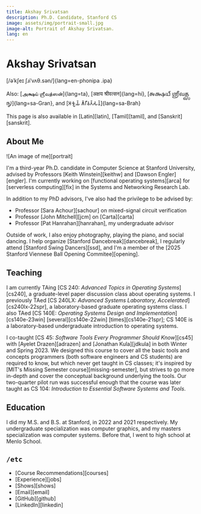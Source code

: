 ```yaml
---
title: Akshay Srivatsan
description: Ph.D. Candidate, Stanford CS
image: assets/img/portrait-small.jpg
image-alt: Portrait of Akshay Srivatsan.
lang: en
---
```


# Akshay Srivatsan

[/əˈkʃeɪ ʃɹiˈvʌθ.sən/]{lang=en-phonipa .ipa}

Also: [அக்ஷய் ஶ்ரீவத்ஸன்]{lang=ta}, [अक्षय श्रीवत्सन]{lang=hi}, [𑌅𑌕𑍍𑌷𑌯𑍍
𑌶𑍍𑌰𑍀𑌵𑌤𑍍𑌸𑌨𑍍]{lang=sa-Gran}, and [𑀅𑀓𑁆𑀱𑀬𑁆 𑀰𑁆𑀭𑀻𑀯𑀢𑁆𑀲𑀦𑁆]{lang=sa-Brah}

This page is also available in [Latin][latin], [Tamil][tamil], and
[Sanskrit][sanskrit].

## About Me

![An image of me][portrait]

I'm a third-year Ph.D. candidate in Computer Science at Stanford University,
advised by Professors [Keith Winstein][keithw] and [Dawson Engler][engler]. I'm
currently working on [functional operating systems][arca] for [serverless
computing][fix] in the Systems and Networking Research Lab.

In addition to my PhD advisors, I've also had the privilege to be advised by:

-   Professor [Sara Achour][sachour] on mixed-signal circuit verification
-   Professor [John Mitchell][jcm] on [Carta][carta]
-   Professor [Pat Hanrahan][hanrahan], my undergraduate advisor

Outside of work, I also enjoy photography, playing the piano, and social
dancing. I help organize [Stanford Dancebreak][dancebreak], I regularly attend
[Stanford Swing Dancers][ssd], and I'm a member of the [2025 Stanford Viennese
Ball Opening Commitee][opening].

## Teaching

I am currently TAing [CS 240: _Advanced Topics in Operating Systems_][cs240], a
graduate-level paper discussion class about operating systems. I previously TAed
[CS 240LX: _Advanced Systems Laboratory, Accelerated_][cs240lx-22spr], a
laboratory-based graduate operating systems class. I also TAed [CS 140E:
_Operating Systems Design and Implementation_][cs140e-23win]
[several][cs140e-22win] [times][cs140e-21spr]; CS 140E is a laboratory-based
undergraduate introduction to operating systems.

I co-taught [CS 45: _Software Tools Every Programmer Should Know_][cs45] with
[Ayelet Drazen][adrazen] and [Jonathan Kula][jdkula] in both Winter and
Spring 2023. We designed this course to cover all the basic tools and concepts
programmers (both software engineers and CS students) are required to know, but
which never get taught in CS classes; it's inspired by [MIT's Missing Semester
course][missing-semester], but strives to go more in-depth and cover the
conceptual background underlying the tools. Our two-quarter pilot run was
successful enough that the course was later taught as CS 104: _Introduction to
Essential Software Systems and Tools_.

## Education

I did my M.S. and B.S. at Stanford, in 2022 and 2021 respectively. My
undergraduate specialization was computer graphics, and my masters
specialization was computer systems. Before that, I went to high school at Menlo
School.

## `/etc`

-   [Course Recommendations][courses]
-   [Experience][jobs]
-   [Shows][shows]
-   [Email][email]
-   [GitHub][github]
-   [LinkedIn][linkedin]
